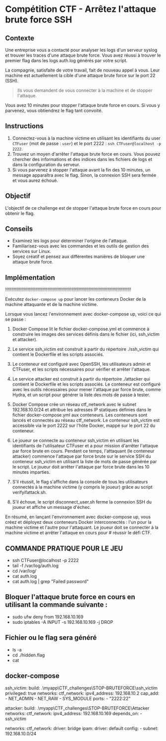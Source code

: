 # Compétition CTF - Arrêtez l'attaque brute force SSH

## Contexte

Une entreprise vous a contacté pour analyser les logs d'un serveur syslog et trouver les traces d'une attaque brute force. Vous avez réussi à trouver le premier flag dans les logs auth.log générés par votre script. 

La compagnie, satisfaite de votre travail, fait de nouveau appel à vous. 
Leur machine est actuellement la cible d'une attaque brute force sur le port 22 (SSH). 
>Ils vous demandent de vous connecter à la machine et de stopper l'attaque.

Vous avez 10 minutes pour stopper l'attaque brute force en cours. Si vous y parvenez, vous obtiendrez le flag tant convoité.

## Instructions


1. Connectez-vous à la machine victime en utilisant les identifiants du user `CTFuser` (mot de passe : `user`) et le port 2222 : `ssh CTFuser@localhost -p 2222`.
2. Trouvez un moyen d'arrêter l'attaque brute force en cours. Vous pouvez chercher des informations et des indices dans les fichiers de logs et dans la configuration du serveur.
3. Si vous parvenez à stopper l'attaque avant la fin des 10 minutes, un message apparaîtra avec le flag. Sinon, la connexion SSH sera fermée et vous aurez échoué.

## Objectif

L'objectif de ce challenge est de stopper l'attaque brute force en cours pour obtenir le flag.

## Conseils

- Examinez les logs pour déterminer l'origine de l'attaque.
- Familiarisez-vous avec les commandes et les outils de gestion des services sur Linux.
- Soyez créatif et pensez aux différentes manières de bloquer une attaque brute force.

## Implémentation
 
 !!!!!!!!!!!!!!!!!!!!!!!!!!!!!!!!!!!!!!!!!!!!!!!!!!!!!!!!!!!!!!!!!!!!!!!!!!!!!!!!!!!!!!!!!!!!!!!!!!!!!

Exécutez `docker-compose up` pour lancer les conteneurs Docker de la machine attaquante et de la machine victime.

 Lorsque vous lancez l'environnement avec docker-compose up, voici ce qui se passe :

1. Docker Compose lit le fichier docker-compose.yml et commence à construire les images des services définis dans le fichier (ici, ssh_victim et attacker).
2. Le service ssh_victim est construit à partir du répertoire ./ssh_victim qui contient le Dockerfile et les scripts associés. 
3. Le conteneur est configuré avec OpenSSH, les utilisateurs admin et CTFuser, et les scripts nécessaires pour vérifier et arrêter l'attaque.
4. Le service attacker est construit à partir du répertoire ./attacker qui contient le Dockerfile et les scripts associés.
 Le conteneur est configuré avec les outils nécessaires pour mener l'attaque par force brute, comme Hydra, et un script pour générer la liste des mots de passe à tester.

5. Docker Compose crée un réseau ctf_network avec le subnet 192.168.10.0/24 et attribue les adresses IP statiques définies dans le fichier docker-compose.yml aux conteneurs.
Les conteneurs sont lancés et connectés au réseau ctf_network. Le conteneur ssh_victim est accessible via le port 2222 sur l'hôte Docker, mappé sur le port 22 du conteneur.

6. Le joueur se connecte au conteneur ssh_victim en utilisant les identifiants de l'utilisateur CTFuser et a pour mission d'arrêter l'attaque par force brute en cours.
Pendant ce temps, l'attaquant (le conteneur attacker) commence l'attaque par force brute sur le service SSH du conteneur ssh_victim en utilisant la liste de mots de passe générée par le script.
Le joueur doit arrêter l'attaque par force brute dans les 10 minutes imparties.

7. S'il réussit, le flag s'affiche dans la console de tous les utilisateurs connectés à la machine victime (y compris le joueur) grâce au script verifyifattack.sh. 
8. S'il échoue, le script disconnect_user.sh ferme la connexion SSH du joueur et affiche un message d'échec.


En résumé, en lançant l'environnement avec docker-compose up, vous créez et déployez deux conteneurs Docker interconnectés : 
l'un pour la machine victime et l'autre pour l'attaquant. Le joueur doit se connecter à la machine victime et arrêter l'attaque en cours pour # réussir le défi CTF.


## COMMANDE PRATIQUE POUR LE JEU 
- ssh CTFuser@localhost -p 2222
- tail -f /var/log/auth.log 
- cd /var/log/ 
- cat auth.log 
- cat auth.log | grep "Failed password"

## Bloquer l'attaque brute force en cours en utilisant la commande suivante :
- sudo ufw deny from 192.168.10.169
- sudo iptables -A INPUT -s 192.168.10.169 -j DROP

## Fichier ou le flag sera généré
- ls -a  
- cd ./hidden.flag
- cat 

## docker-compose 
  ssh_victim:
      build: .\myapp\CTF_challenges\STOP-BRUTEFORCE\ssh_victim
      privileged: true
      networks:
        ctf_network:
          ipv4_address: 192.168.10.2
      cap_add:
        - NET_ADMIN
        - NET_RAW
        - SYS_MODULE
      ports:
        - "2222:22"

  attacker:
    build: .\myapp\CTF_challenges\STOP-BRUTEFORCE\Attacker 
    networks:
      ctf_network:
        ipv4_address: 192.168.10.169
    depends_on:
      - ssh_victim

networks:
  ctf_network:
    driver: bridge
    ipam:
      driver: default
      config:
        - subnet: 192.168.10.0/24
